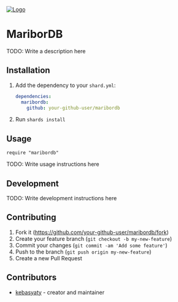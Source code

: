 [![Logo](https://github.com/kebasyaty/maribordb/raw/main/images/logo.svg "Logo")](https://github.com/kebasyaty/maribordb "Logo")

# MariborDB

TODO: Write a description here

## Installation

1. Add the dependency to your `shard.yml`:

   ```yaml
   dependencies:
     maribordb:
       github: your-github-user/maribordb
   ```

2. Run `shards install`

## Usage

```crystal
require "maribordb"
```

TODO: Write usage instructions here

## Development

TODO: Write development instructions here

## Contributing

1. Fork it (<https://github.com/your-github-user/maribordb/fork>)
2. Create your feature branch (`git checkout -b my-new-feature`)
3. Commit your changes (`git commit -am 'Add some feature'`)
4. Push to the branch (`git push origin my-new-feature`)
5. Create a new Pull Request

## Contributors

- [kebasyaty](https://github.com/your-github-user) - creator and maintainer

